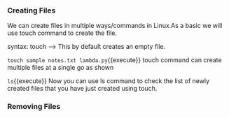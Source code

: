 ### Creating Files

We can create files in multiple ways/commands in Linux.As a basic we will use touch command to create the file.

syntax: touch <filename> --> This by default creates an empty file.

`touch sample notes.txt lambda.py`{{execute}} touch command can create multiple files at a single go as shown

`ls`{{execute}} Now you can use ls command to check the list of newly created files that you have just created using touch.

### Removing Files